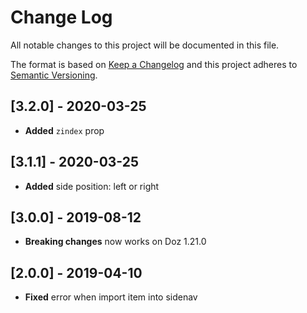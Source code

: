 # Change Log
All notable changes to this project will be documented in this file.

The format is based on [Keep a Changelog](http://keepachangelog.com/)
and this project adheres to [Semantic Versioning](http://semver.org/).

## [3.2.0] - 2020-03-25
- **Added** `zindex` prop

## [3.1.1] - 2020-03-25
- **Added** side position: left or right

## [3.0.0] - 2019-08-12
- **Breaking changes** now works on Doz 1.21.0

## [2.0.0] - 2019-04-10
- **Fixed** error when import item into sidenav

